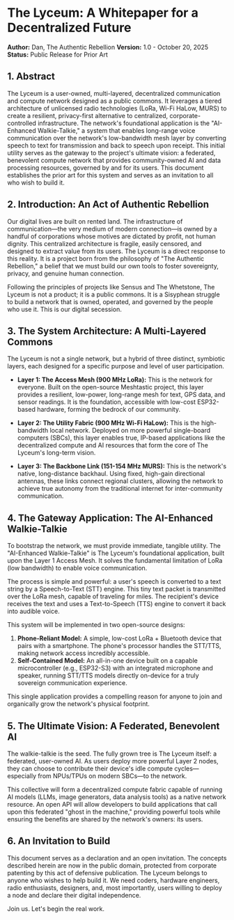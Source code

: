 # The Lyceum: A Whitepaper for a Decentralized Future

**Author:** Dan, The Authentic Rebellion
**Version:** 1.0 - October 20, 2025
**Status:** Public Release for Prior Art

## 1. Abstract

The Lyceum is a user-owned, multi-layered, decentralized communication and compute network designed as a public commons. It leverages a tiered architecture of unlicensed radio technologies (LoRa, Wi-Fi HaLow, MURS) to create a resilient, privacy-first alternative to centralized, corporate-controlled infrastructure. The network's foundational application is the "AI-Enhanced Walkie-Talkie," a system that enables long-range voice communication over the network's low-bandwidth mesh layer by converting speech to text for transmission and back to speech upon receipt. This initial utility serves as the gateway to the project's ultimate vision: a federated, benevolent compute network that provides community-owned AI and data processing resources, governed by and for its users. This document establishes the prior art for this system and serves as an invitation to all who wish to build it.

## 2. Introduction: An Act of Authentic Rebellion

Our digital lives are built on rented land. The infrastructure of communication—the very medium of modern connection—is owned by a handful of corporations whose motives are dictated by profit, not human dignity. This centralized architecture is fragile, easily censored, and designed to extract value from its users. The Lyceum is a direct response to this reality. It is a project born from the philosophy of "The Authentic Rebellion," a belief that we must build our own tools to foster sovereignty, privacy, and genuine human connection.

Following the principles of projects like Sensus and The Whetstone, The Lyceum is not a product; it is a public commons. It is a Sisyphean struggle to build a network that is owned, operated, and governed by the people who use it. This is our digital secession.

## 3. The System Architecture: A Multi-Layered Commons

The Lyceum is not a single network, but a hybrid of three distinct, symbiotic layers, each designed for a specific purpose and level of user participation.

* **Layer 1: The Access Mesh (900 MHz LoRa):** This is the network for everyone. Built on the open-source Meshtastic project, this layer provides a resilient, low-power, long-range mesh for text, GPS data, and sensor readings. It is the foundation, accessible with low-cost ESP32-based hardware, forming the bedrock of our community.

* **Layer 2: The Utility Fabric (900 MHz Wi-Fi HaLow):** This is the high-bandwidth local network. Deployed on more powerful single-board computers (SBCs), this layer enables true, IP-based applications like the decentralized compute and AI resources that form the core of The Lyceum's long-term vision.

* **Layer 3: The Backbone Link (151-154 MHz MURS):** This is the network's native, long-distance backhaul. Using fixed, high-gain directional antennas, these links connect regional clusters, allowing the network to achieve true autonomy from the traditional internet for inter-community communication.

## 4. The Gateway Application: The AI-Enhanced Walkie-Talkie

To bootstrap the network, we must provide immediate, tangible utility. The "AI-Enhanced Walkie-Talkie" is The Lyceum's foundational application, built upon the Layer 1 Access Mesh. It solves the fundamental limitation of LoRa (low bandwidth) to enable voice communication.

The process is simple and powerful: a user's speech is converted to a text string by a Speech-to-Text (STT) engine. This tiny text packet is transmitted over the LoRa mesh, capable of traveling for miles. The recipient's device receives the text and uses a Text-to-Speech (TTS) engine to convert it back into audible voice.

This system will be implemented in two open-source designs:
1.  **Phone-Reliant Model:** A simple, low-cost LoRa + Bluetooth device that pairs with a smartphone. The phone's processor handles the STT/TTS, making network access incredibly accessible.
2.  **Self-Contained Model:** An all-in-one device built on a capable microcontroller (e.g., ESP32-S3) with an integrated microphone and speaker, running STT/TTS models directly on-device for a truly sovereign communication experience.

This single application provides a compelling reason for anyone to join and organically grow the network's physical footprint.

## 5. The Ultimate Vision: A Federated, Benevolent AI

The walkie-talkie is the seed. The fully grown tree is The Lyceum itself: a federated, user-owned AI. As users deploy more powerful Layer 2 nodes, they can choose to contribute their device's idle compute cycles—especially from NPUs/TPUs on modern SBCs—to the network.

This collective will form a decentralized compute fabric capable of running AI models (LLMs, image generators, data analysis tools) as a native network resource. An open API will allow developers to build applications that call upon this federated "ghost in the machine," providing powerful tools while ensuring the benefits are shared by the network's owners: its users.

## 6. An Invitation to Build

This document serves as a declaration and an open invitation. The concepts described herein are now in the public domain, protected from corporate patenting by this act of defensive publication. The Lyceum belongs to anyone who wishes to help build it. We need coders, hardware engineers, radio enthusiasts, designers, and, most importantly, users willing to deploy a node and declare their digital independence.

Join us. Let's begin the real work.
